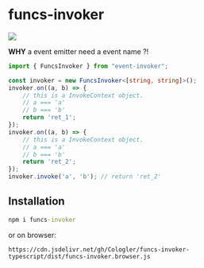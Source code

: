 # funcs-invoker

[![](https://data.jsdelivr.com/v1/package/gh/Cologler/funcs-invoker-typescript/badge)](https://www.jsdelivr.com/package/gh/Cologler/funcs-invoker-typescript)

**WHY** a event emitter need a event name ?!

``` ts
import { FuncsInvoker } from "event-invoker";

const invoker = new FuncsInvoker<[string, string]>();
invoker.on((a, b) => {
    // this is a InvokeContext object.
    // a === 'a'
    // b === 'b'
    return 'ret_1';
});
invoker.on((a, b) => {
    // this is a InvokeContext object.
    // a === 'a'
    // b === 'b'
    return 'ret_2';
});
invoker.invoke('a', 'b'); // return 'ret_2'
```

## Installation

``` cmd
npm i funcs-invoker
```

or on browser:

``` url
https://cdn.jsdelivr.net/gh/Cologler/funcs-invoker-typescript/dist/funcs-invoker.browser.js
```
